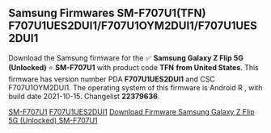 <h2>Samsung Firmwares SM-F707U1(TFN) F707U1UES2DUI1/F707U1OYM2DUI1/F707U1UES2DUI1</h2>
Download the Samsung firmware for the ✅ <strong>Samsung Galaxy Z Flip 5G (Unlocked) </strong> ⭐ <strong>SM-F707U1</strong> with product code <strong>TFN</strong> <strong> from United States</strong>. This firmware has version number PDA <strong>F707U1UES2DUI1</strong> and CSC F707U1OYM2DUI1. The operating system of this firmware is Android R , with build date 2021-10-15. Changelist <strong>22379636</strong>.


[SM-F707U1](https://samfirm.shop/samsung/model/SM-F707U1)
[F707U1UES2DUI1](https://samfirm.shop/samsung/pda/F707U1UES2DUI1)
[Download Firmware Samsung Galaxy Z Flip 5G (Unlocked) SM-F707U1](https://samfirm.shop/samsung/firmware/465328)
